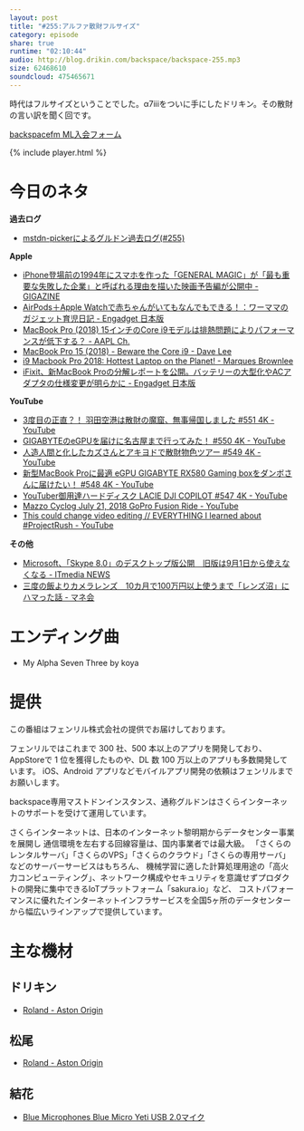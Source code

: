 ```yaml
---
layout: post
title: "#255:アルファ散財フルサイズ"
category: episode
share: true
runtime: "02:10:44"
audio: http://blog.drikin.com/backspace/backspace-255.mp3
size: 62468610
soundcloud: 475465671
---
```


時代はフルサイズということでした。α7iiiをついに手にしたドリキン。その散財の言い訳を聞く回です。

[backspacefm ML入会フォーム](http://backspace.us11.list-manage.com/subscribe?u=09c933bd3997c1d16dbed156a&id=84b6529b91)

{% include player.html %}

# 今日のネタ
**過去ログ**
* [mstdn-pickerによるグルドン過去ログ(#255)](https://rbtnn.github.io/mstdn-picker/?instance=mstdn.guru&since_id=100416423654247785&max_id=100416945037407754)

**Apple**
* [iPhone登場前の1994年にスマホを作った「GENERAL MAGIC」が「最も重要な失敗した企業」と呼ばれる理由を描いた映画予告編が公開中 - GIGAZINE](https://gigazine.net/news/20180718-general-magic-trailer/)
* [AirPods＋Apple Watchで赤ちゃんがいてもなんでもできる！：ワーママのガジェット育児日記 - Engadget 日本版](https://japanese.engadget.com/2018/07/19/airpods-apple-watch/)
* [MacBook Pro (2018) 15インチのCore i9モデルは排熱問題によりパフォーマンスが低下する？ - AAPL Ch.](https://applech2.com/archives/20180718-macbook-pro-2018-15-inch-thermal-issue.html)
* [MacBook Pro 15 (2018) - Beware the Core i9 - Dave Lee](https://youtu.be/Dx8J125s4cg)
* [i9 Macbook Pro 2018: Hottest Laptop on the Planet! - Marques Brownlee](https://youtu.be/cVCRAKDt21E)
* [iFixit、新MacBook Proの分解レポートを公開。バッテリーの大型化やACアダプタの仕様変更が明らかに - Engadget 日本版](https://japanese.engadget.com/2018/07/17/ifixit-macbook-pro-ac/)

**YouTube**
* [3度目の正直？！ 羽田空港は散財の魔窟、無事帰国しました #551 4K - YouTube](https://www.youtube.com/watch?v=PjAkyyuPZ_A)
* [GIGABYTEのeGPUを届けに名古屋まで行ってみた！ #550 4K - YouTube](https://www.youtube.com/watch?v=s-fYNY9bxZ8)
* [人造人間と化したカズさんとアキヨドで散財物色ツアー #549 4K - YouTube](https://www.youtube.com/watch?v=8L0Ka68Xhp0)
* [新型MacBook Proに最適 eGPU GIGABYTE RX580 Gaming boxをダンボさんに届けたい！ #548 4K - YouTube](https://www.youtube.com/watch?v=G3mZRsuKWzM)
* [YouTuber御用達ハードディスク LACIE DJI COPILOT #547 4K - YouTube](https://www.youtube.com/watch?v=rukPKn4BTgc)
* [Mazzo Cyclog July 21, 2018 GoPro Fusion Ride - YouTube](https://www.youtube.com/watch?v=WbWMsGeZbJE)
* [This could change video editing // EVERYTHING I learned about #ProjectRush - YouTube](https://www.youtube.com/watch?v=xsMDdXg63Pw)

**その他**
* [Microsoft、「Skype 8.0」のデスクトップ版公開　旧版は9月1日から使えなくなる - ITmedia NEWS](http://www.itmedia.co.jp/news/articles/1807/17/news047.html)
* [三度の飯よりカメラレンズ　10カ月で100万円以上使うまで「レンズ沼」にハマった話 - マネ会](https://hikakujoho.com/manekai/entry/20180719)

# エンディング曲
* My Alpha Seven Three by koya

# 提供

この番組はフェンリル株式会社の提供でお届けしております。

フェンリルではこれまで 300 社、500 本以上のアプリを開発しており、AppStoreで 1 位を獲得したものや、DL 数 100 万以上のアプリも多数開発しています。
iOS、Android アプリなどモバイルアプリ開発の依頼はフェンリルまでお願いします。

backspace専用マストドンインスタンス、通称グルドンはさくらインターネットのサポートを受けて運用しています。

さくらインターネットは、日本のインターネット黎明期からデータセンター事業を展開し
通信環境を左右する回線容量は、国内事業者では最大級。
「さくらのレンタルサーバ」「さくらのVPS」「さくらのクラウド」「さくらの専用サーバ」などのサーバーサービスはもちろん、
機械学習に適した計算処理用途の「高火力コンピューティング」、ネットワーク構成やセキュリティを意識せずプロダクトの開発に集中できるIoTプラットフォーム「sakura.io」など、
コストパフォーマンスに優れたインターネットインフラサービスを全国5ヶ所のデータセンターから幅広いラインアップで提供しています。

# 主な機材

## ドリキン
* [Roland - Aston Origin](http://amzn.asia/1OwAZ0w)

## 松尾
* [Roland - Aston Origin](http://amzn.asia/1OwAZ0w)

## 結花
* [Blue Microphones Blue Micro Yeti USB 2.0マイク](http://www.bluedesigns.jp/products/yeti/)
